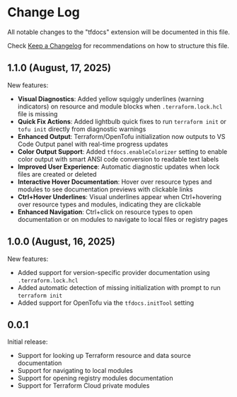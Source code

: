 # Change Log

All notable changes to the "tfdocs" extension will be documented in this file.

Check [Keep a Changelog](http://keepachangelog.com/) for recommendations on how to structure this file.

## 1.1.0 (August, 17, 2025)

New features:
- **Visual Diagnostics**: Added yellow squiggly underlines (warning indicators) on resource and module blocks when `.terraform.lock.hcl` file is missing
- **Quick Fix Actions**: Added lightbulb quick fixes to run `terraform init` or `tofu init` directly from diagnostic warnings
- **Enhanced Output**: Terraform/OpenTofu initialization now outputs to VS Code Output panel with real-time progress updates
- **Color Output Support**: Added `tfdocs.enableColorizer` setting to enable color output with smart ANSI code conversion to readable text labels
- **Improved User Experience**: Automatic diagnostic updates when lock files are created or deleted
- **Interactive Hover Documentation**: Hover over resource types and modules to see documentation previews with clickable links
- **Ctrl+Hover Underlines**: Visual underlines appear when Ctrl+hovering over resource types and modules, indicating they are clickable
- **Enhanced Navigation**: Ctrl+click on resource types to open documentation or on modules to navigate to local files or registry pages

## 1.0.0 (August, 16, 2025)

New features:
- Added support for version-specific provider documentation using `.terraform.lock.hcl`
- Added automatic detection of missing initialization with prompt to run `terraform init`
- Added support for OpenTofu via the `tfdocs.initTool` setting

## 0.0.1

Initial release:
- Support for looking up Terraform resource and data source documentation
- Support for navigating to local modules
- Support for opening registry modules documentation
- Support for Terraform Cloud private modules